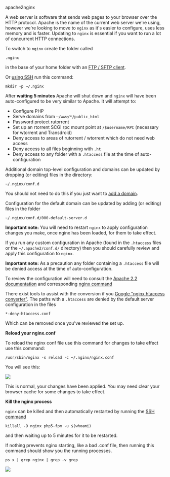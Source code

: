 apache2nginx

A web server is software that sends web pages to your browser over the HTTP protocol. Apache is the name of the current web server we're using, however we're looking to move to `nginx` as it's easier to configure, uses less memory and is faster. Updating to `nginx` is essential if you want to run a lot of concurrent HTTP connections.

To switch to `nginx` create the folder called 

~~~
.nginx
~~~

in the base of your home folder with an [FTP / SFTP client](https://www.feralhosting.com/faq/view?question=187). 

Or [using SSH](https://www.feralhosting.com/faq/view?question=12) run this command:

~~~
mkdir -p ~/.nginx
~~~

After **waiting 5 minutes** Apache will shut down and `nginx` will have been auto-configured to be very similar to Apache. It will attempt to:

- Configure PHP
- Serve domains from `~/www/*/public_html`
- Password protect rutorrent
- Set up an rtorrent SCGI rpc mount point at `/$username/RPC` (necessary for wtorrent and Transdroid)
- Deny access to areas of rutorrent / wtorrent which do not need web access
- Deny access to all files beginning with `.ht`
- Deny access to any folder with a `.htaccess` file at the time of auto-configuration

Additional domain top-level configuration and domains can be updated by dropping (or editing) files in the directory: 

~~~
~/.nginx/conf.d
~~~

You should not need to do this if you just want to [add a domain](https://www.feralhosting.com/faq/view?question=52). 

Configuration for the default domain can be updated by adding (or editing) files in the folder 

~~~
~/.nginx/conf.d/000-default-server.d
~~~

**Important note:** You will need to restart `nginx` to apply configuration changes you make, once nginx has been loaded, for them to take effect.

If you run any custom configuration in Apache (found in the `.htaccess` files or the `~/.apache2/conf.d/` directory) then you should carefully review and apply this configuration to `nginx`. 

**Important note:** As a precaution any folder containing a `.htaccess` file will be denied access at the time of auto-configuration.

To review the configuration will need to consult the [Apache 2.2 documentation](http://httpd.apache.org/docs/2.2/index.html) and corresponding [nginx command](http://wiki.nginx.org/Main)

There exist tools to assist with the conversion if you [Google "nginx htaccess converter"](https://www.google.com/#q=nginx+htaccess+converter). The paths with a `.htaccess` are denied by the default server configuration in the files 

~~~
*-deny-htaccess.conf
~~~

Which can be removed once you've reviewed the set up.

**Reload your nginx.conf**

To reload the nginx conf file use this command for changes to take effect use this command:

~~~
/usr/sbin/nginx -s reload -c ~/.nginx/nginx.conf
~~~

You will see this:

![](https://raw.github.com/feralhosting/feralfilehosting/master/Feral%20Wiki/HTTP/Updating%20Apache%20to%20nginx/nginx.png)

This is normal, your changes have been applied. You may need clear your browser cache for some changes to take effect.

**Kill the nginx process**

`nginx` can be killed and then automatically restarted by running the [SSH command](https://www.feralhosting.com/faq/view?question=12) 

~~~
killall -9 nginx php5-fpm -u $(whoami)
~~~

and then waiting up to 5 minutes for it to be restarted.

If nothing prevents nginx starting, like a bad .conf file, then running this command should show you the running processes.

~~~
ps x | grep nginx | grep -v grep
~~~

![](https://raw.github.com/feralhosting/feralfilehosting/master/Feral%20Wiki/HTTP/Updating%20Apache%20to%20nginx/started.png)



